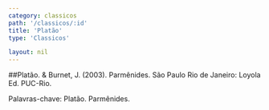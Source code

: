 ```yaml
---
category: classicos
path: '/classicos/:id'
title: 'Platão'
type: 'Classicos'

layout: nil
---
```


##Platão. & Burnet, J. (2003). Parmênides. São Paulo Rio de Janeiro: Loyola
Ed. PUC-Rio.

Palavras-chave: Platão. Parmênides.
